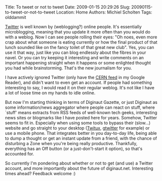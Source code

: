 Title: To tweet or not to tweet
Date: 2009-01-15 20:29:26
Slug: 20090115-to-tweet-or-not-to-tweet
Location: Home
Authors: Michiel Scholten
Tags: olddammit

<p><a href="http://twitter.com/">Twitter</a> is well known by (weblogging?) online people. It's essentially microblogging, meaning that you update it more often than you would do with a weblog. Now I can see people rolling their eyes: "Oh noes, even more crap about what someone is eating currently or how the final product of that lunch sounded like on the fancy toilet of that great new club". Yes, you can use it that way, just like you can blog endlessly about the fibres in your navel. Or you can try keeping it interesting and write comments on an important happening straight when it happens or some enlighted thought you had while brainstorming. That's the new journalism for you.</p>

<p>I have actively ignored Twitter (only have the <a href="http://twitter.com/statuses/user_timeline/15234407.rss/">CERN feed</a> in my Google Reader), and didn't want to even get an account. If people had something interesting to say, I would read it on their regular weblog. It's not like I have a lot of loose time on my hands to idle online.</p>

<p>But now I'm starting thinking in terms of Diginaut Gazette, or just Diginaut as some information/news aggregator where people can react on stuff, where `stuff' means extracts from RSS feeds of well-known tech geeks, interesting news sites or blogmarks like I have posted here for years. Somehow, Twitter seems to fit in. Especially when using some tools to bypass their (slow...) website and go straight to your desktop (<a href="http://live.gnome.org/DanielMorales/Twitux">Twitux</a>, <a href="http://code.google.com/p/gtwitter/">gtwitter</a> for example) or use a mobile phone. That integrates better in you day-to-day life, being able to dump a thought or get an instant update from a friend, with the chance of disturbing a Zone when you're being really productive. Thankfully, everything has an Off button (or a just-don't-start it option), so that's accounted for.</p>

<p>So currently I'm pondering about whether or not to get (and use) a Twitter account, and more importantly about the future of diginaut.net. Interesting times ahead? Feedback welcome :)</p>